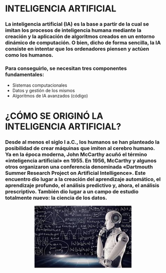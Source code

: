 # INTELIGENCIA ARTIFICIAL

### La inteligencia artificial (IA) es la base a partir de la cual se imitan los procesos de inteligencia humana mediante la creación y la aplicación de algoritmos creados en un entorno dinámico de computación. O bien, dicho de forma sencilla, la IA consiste en intentar que los ordenadores piensen y actúen como los humanos.
### Para conseguirlo, se necesitan tres componentes fundamentales:

- Sistemas computacionales
- Datos y gestión de los mismos
- Algoritmos de IA avanzados (código)

# ¿CÓMO SE ORIGINÓ LA INTELIGENCIA ARTIFICIAL?

### Desde al menos el siglo I a.C., los humanos se han planteado la posibilidad de crear máquinas que imiten al cerebro humano. Ya en la época moderna, John McCarthy acuñó el término «inteligencia artificial» en 1955. En 1956, McCarthy y algunos otros organizaron una conferencia denominada «Dartmouth Summer Research Project on Artificial Intelligence». Este encuentro dio lugar a la creación del aprendizaje automático, el aprendizaje profundo, el análisis predictivo y, ahora, el análisis prescriptivo. También dio lugar a un campo de estudio totalmente nuevo: la ciencia de los datos.

<p align="center">
<img src=".\Inteligencia/int.jpeg" height="200">
</p>
